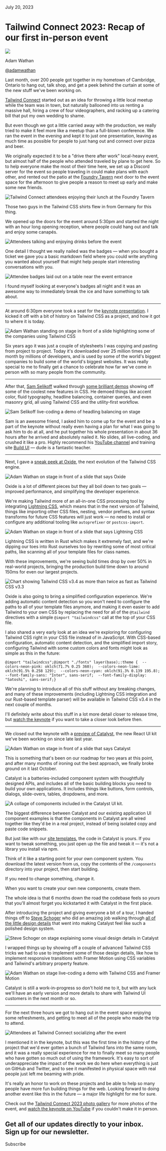 July 20, 2023

# Tailwind Connect 2023: Recap of our first in-person event

![](/_next/image?url=%2F_next%2Fstatic%2Fmedia%2Fadamwathan.f69b0b90.jpg\&w=96\&q=75)

Adam Wathan

[@adamwathan](https://twitter.com/adamwathan)

Last month, over 200 people got together in my hometown of Cambridge, Ontario to hang out, talk shop, and get a peek behind the curtain at some of the new stuff we've been working on.

[Tailwind Connect](https://connect.tailwindcss.com) started out as an idea for throwing a little local meetup while the team was in town, but naturally ballooned into us renting a massive hall, hiring a crew of four videographers, and racking up a catering bill that put my own wedding to shame.

But even though we got a little carried away with the production, we really tried to make it feel more like a meetup than a full-blown conference. We ran the event in the evening and kept it to just one presentation, leaving as much time as possible for people to just hang out and connect over pizza and beer.

We originally expected it to be a "drive there after work" local-heavy event, but almost half of the people who attended traveled by plane to get here. So to help everyone make the most of their time here, we set up a Discord server for the event so people traveling in could make plans with each other, and rented out the patio at the [Foundry Tavern](https://www.instagram.com/foundrytavern/) next door to the event space for the afternoon to give people a reason to meet up early and make some new friends.

![Tailwind Connect attendees enjoying their lunch at the Foundry Tavern](/_next/image?url=%2F_next%2Fstatic%2Fmedia%2Ffoundry-tavern.1d1287fe.jpg\&w=3840\&q=75)

Those two guys in the Tailwind CSS shirts flew in from Germany for this thing.

We opened up the doors for the event around 5:30pm and started the night with an hour long opening reception, where people could hang out and talk and enjoy some canapés.

![Attendees talking and enjoying drinks before the event](/_next/image?url=%2F_next%2Fstatic%2Fmedia%2Fattendees-talking.18d25854.jpg\&w=3840\&q=75)

One detail I thought we really nailed was the badges — when you bought a ticket we gave you a basic markdown field where you could write anything you wanted about yourself that might help people start interesting conversations with you.

![Attendee badges laid out on a table near the event entrance](/_next/image?url=%2F_next%2Fstatic%2Fmedia%2Fattendee-badges.08cee30a.jpg\&w=3840\&q=75)

I found myself looking at everyone's badges all night and it was an awesome way to immediately break the ice and have something to talk about.

***

At around 6:30pm everyone took a seat for the [keynote presentation](https://www.youtube.com/watch?v=CLkxRnRQtDE\&amp;t=0s). I kicked it off with a bit of history on Tailwind CSS as a project, and how it got to where it is today.

![Adam Wathan standing on stage in front of a slide highlighting some of the companies using Tailwind CSS](/_next/image?url=%2F_next%2Fstatic%2Fmedia%2Fcompanies-using-tailwind-css.724eaa95.jpg\&w=3840\&q=75)

Six years ago it was just a couple of stylesheets I was copying and pasting from project to project. Today it's downloaded over 25 million times per month by millions of developers, and is used by some of the world's biggest companies to build some of the world's biggest websites. It was really special to me to finally get a chance to celebrate how far we've come in person with so many people from the community.

***

After that, [Sam Selikoff](https://twitter.com/samselikoff) walked through [some brilliant demos](https://www.youtube.com/watch?v=CLkxRnRQtDE\&amp;t=600s) showing off some of the coolest new features in CSS. He demoed things like accent color, fluid typography, headline balancing, container queries, and even masonry grid, all using Tailwind CSS and the utility-first workflow.

![Sam Selikoff live-coding a demo of headling balancing on stage](/_next/image?url=%2F_next%2Fstatic%2Fmedia%2Fsam-selikoff.96bf6677.jpg\&w=3840\&q=75)

Sam is an awesome friend, I asked him to come up for the event and be a part of the keynote without really even having a plan for what I was going to ask him to do at all, and he put together his whole presentation in about 36 hours after he arrived and absolutely nailed it. No slides, all live-coding, and crushed it like a pro. Highly recommend his [YouTube channel](https://www.youtube.com/samselikoff) and training site [Build UI](https://buildui.com/) — dude is a fantastic teacher.

***

Next, I gave a [sneak peek at Oxide](https://www.youtube.com/watch?v=CLkxRnRQtDE\&amp;t=2146s), the next evolution of the Tailwind CSS engine.

![Adam Wathan on stage in front of a slide that says Oxide](/_next/image?url=%2F_next%2Fstatic%2Fmedia%2Foxide.02d35568.jpg\&w=3840\&q=75)

Oxide is a lot of different pieces but they all boil down to two goals — improved performance, and simplifying the developer experience.

We're making Tailwind more of an all-in-one CSS processing tool by integrating [Lightning CSS](https://lightningcss.dev/), which means that in the next version of Tailwind, things like importing other CSS files, nesting, vendor prefixes, and syntax transforms for future CSS features will just work — no need to install or configure any additional tooling like `autoprefixer` or `postcss-import`.

![Adam Wathan on stage in front of a slide that says Lightning CSS](/_next/image?url=%2F_next%2Fstatic%2Fmedia%2Flightning-css.db283942.jpg\&w=3840\&q=75)

Lightning CSS is written in Rust which makes it extremely fast, and we're dipping our toes into Rust ourselves too by rewriting some of most critical paths, like scanning all of your template files for class names.

With these improvements, we're seeing build times drop by over 50% in real-world projects, bringing the production build time down to around 150ms for even our largest projects.

![Chart showing Tailwind CSS v3.4 as more than twice as fast as Tailwind CSS v3.3](/_next/image?url=%2F_next%2Fstatic%2Fmedia%2Foxide-performance.9a7956af.jpg\&w=3840\&q=75)

Oxide is also going to bring a simplified configuration experience. We're adding automatic content detection so you won't need to configure the paths to all of your template files anymore, and making it even easier to add Tailwind to your own CSS by replacing the need for all of the `@tailwind` directives with a simple `@import "tailwindcss"` call at the top of your CSS file.

I also shared a very early look at an idea we're exploring for configuring Tailwind CSS right in your CSS file instead of in JavaScript. With CSS-based configuration, automatic content detection, and the simplified import story, configuring Tailwind with some custom colors and fonts might look as simple as this in the future:

```
@import "tailwindcss";@import "./fonts" layer(base);:theme {  --colors-neon-pink: oklch(71.7% 0.25 360);  --colors-neon-lime: oklch(91.5% 0.258 129);  --colors-neon-cyan: oklch(91.3% 0.139 195.8);  --font-family-sans: "Inter", sans-serif;  --font-family-display: "Satoshi", sans-serif;}
```

We're planning to introduce all of this stuff without any breaking changes, and many of these improvements (including Lightning CSS integration and our Rust-based template parser) will be available in Tailwind CSS v3.4 in the next couple of months.

I'll definitely write about this stuff in a lot more detail closer to release time, but [watch the keynote](https://www.youtube.com/watch?v=CLkxRnRQtDE\&amp;t=2146s) if you want to take a closer look before then.

***

We closed out the keynote with a [preview of Catalyst](https://youtu.be/CLkxRnRQtDE?t=3512), the new React UI kit we've been working on since late last year.

![Adam Wathan on stage in front of a slide that says Catalyst](/_next/image?url=%2F_next%2Fstatic%2Fmedia%2Fcatalyst.4f964146.jpg\&w=3840\&q=75)

This is something that's been on our roadmap for two years at this point, and after many months of ironing out the best approach, we finally broke ground on it last October.

Catalyst is a batteries-included component system with thoughtfully designed APIs, and includes all of the basic building blocks you need to build your own applications. It includes things like buttons, form controls, dialogs, slide-overs, tables, dropdowns, and more.

![A collage of components included in the Catalyst UI kit.](/_next/image?url=%2F_next%2Fstatic%2Fmedia%2Fcatalyst-preview.28f11678.png\&w=3840\&q=75)

The biggest difference between Catalyst and our existing application UI component examples is that the components in Catalyst are all wired together like they'd be in a real project, instead of being isolated copy and paste code snippets.

But just like with our [site templates](https://tailwindui.com/templates), the code in Catalyst is yours. If you want to tweak something, you just open up the file and tweak it — it's not a library you install via npm.

Think of it like a starting point for your own component system. You download the latest version from us, copy the contents of the `/components` directory into your project, then start building.

If you need to change something, change it.

When you want to create your own new components, create them.

The whole idea is that 6 months down the road the codebase feels so *yours* that you'll almost forget you kickstarted it with Catalyst in the first place.

After introducing the project and giving everyone a bit of a tour, I handed things off to [Steve Schoger](https://twitter.com/steveschoger) who did an amazing job walking through [all of the little design details](https://www.youtube.com/watch?v=CLkxRnRQtDE\&amp;t=4209s) that went into making Catalyst feel like such a polished design system.

![Steve Schoger on stage explaining some visual design details in Catalyst](/_next/image?url=%2F_next%2Fstatic%2Fmedia%2Fsteve-schoger.710828e3.jpg\&w=3840\&q=75)

I wrapped things up by showing off a couple of advanced Tailwind CSS tricks we had to use to implement some of those design details, like how to implement responsive transitions with Framer Motion using CSS variables and Tailwind's arbitrary property feature.

![Adam Wathan on stage live-coding a demo with Tailwind CSS and Framer Motion](/_next/image?url=%2F_next%2Fstatic%2Fmedia%2Fadam-wathan.b342514a.jpg\&w=3840\&q=75)

Catalyst is still a work-in-progress so don't hold me to it, but with any luck we'll have an early version and more details to share with Tailwind UI customers in the next month or so.

***

For the next three hours we got to hang out in the event space enjoying some refreshments, and getting to meet all of the people who made the trip to attend.

![Attendees at Tailwind Connect socializing after the event](/_next/image?url=%2F_next%2Fstatic%2Fmedia%2Fattendees-socializing.f8932714.jpg\&w=3840\&q=75)

I mentioned it in the keynote, but this was the first time in the history of the project that we'd ever gotten a bunch of Tailwind fans into the same room, and it was a really special experience for me to finally meet so many people who have gotten so much out of using the framework. It's easy to sort of underappreciate the impact of the work we do here when everything is just on GitHub and Twitter, and to see it manifested in physical space with real people just left me beaming with pride.

It's really an honor to work on these projects and be able to help so many people have more fun building things for the web. Looking forward to doing another event like this in the future — a major life highlight for me for sure.

Check out the [Tailwind Connect 2023 photo gallery](https://connect.tailwindcss.com/photos) for more photos of the event, and [watch the keynote on YouTube](https://www.youtube.com/watch?v=CLkxRnRQtDE) if you couldn't make it in person.

Get all of our updates directly to your inbox.\
Sign up for our newsletter.
---------------------------

Subscribe

